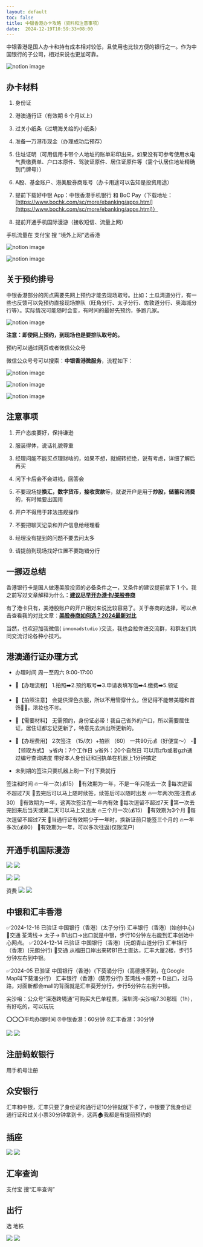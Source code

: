 ```yaml
---
layout: default
toc: false
title: 中银香港办卡攻略（资料和注意事项）
date:  2024-12-19T10:59:33+08:00
---
```


中银香港是国人办卡和持有成本相对较低，且使用也比较方便的银行之一。作为中国银行的子公司，相对来说也更加可靠。
<!--more-->

![notion image](https://www.notion.so/image/https%3A%2F%2Fprod-files-secure.s3.us-west-2.amazonaws.com%2Fbea5b9fd-0da4-435d-a5cf-964be4099e22%2F7bde6aeb-9666-4122-8c6e-e3d5a4760990%2FUntitled.png?table=block&id=0334706a-cf8f-44c6-b1d1-a293f530a2d6&t=0334706a-cf8f-44c6-b1d1-a293f530a2d6&width=2504&cache=v2)

## [](https://innomad.io/open-boc-hk#3069398d792d4c8793816c84390863ae "办卡材料")办卡材料

1.  身份证

2.  港澳通行证（有效期 6 个月以上）

3.  过关小纸条（过境海关给的小纸条）

4.  准备一万港币现金（办理成功后预存）

5.  住址证明（可用信用卡带个人地址的账单彩印出来，如果没有可参考使用水电气费缴费单、户口本原件、驾驶证原件、居住证原件等（需个认居住地址精确到门牌号））

6.  A股、基金账户、港美股券商账号（办卡用途可以告知是投资用途）

7.  提前下载好中银 App：中银香港手机银行 和 BoC Pay（下载地址：[https://www.bochk.com/sc/more/ebanking/apps.html](https://www.bochk.com/sc/more/ebanking/apps.html)）

8.  提前开通手机国际漫游（接收短信、流量上网）

手机流量在 支付宝 搜 “境外上网”选香港

![notion image](https://www.notion.so/image/https%3A%2F%2Fprod-files-secure.s3.us-west-2.amazonaws.com%2Fbea5b9fd-0da4-435d-a5cf-964be4099e22%2F13890ac0-f5b1-4052-b911-49bf3f5856de%2FUntitled.png?table=block&id=a3ff1d0c-6ad8-406b-b154-eec6951fc472&t=a3ff1d0c-6ad8-406b-b154-eec6951fc472&width=1458&cache=v2)

![notion image](https://www.notion.so/image/https%3A%2F%2Fprod-files-secure.s3.us-west-2.amazonaws.com%2Fbea5b9fd-0da4-435d-a5cf-964be4099e22%2F080df271-1fae-491a-92d1-0518039c4ee7%2FUntitled.png?table=block&id=6a8b3ce6-e02c-4e51-8f69-8b2724856ff3&t=6a8b3ce6-e02c-4e51-8f69-8b2724856ff3&width=1446&cache=v2)

## [](https://innomad.io/open-boc-hk#713010288a5548738daadd1007216181 "关于预约排号")关于预约排号

中银香港部分的网点需要先网上预约才能去现场取号。比如：土瓜湾道分行，有一些也反馈可以免预约直接现场排队（旺角分行、太子分行、佐敦道分行、奥海城分行等）。实际情况可能随时会变，有时间的最好先预约，多跑几家。

![notion image](https://www.notion.so/image/https%3A%2F%2Fprod-files-secure.s3.us-west-2.amazonaws.com%2Fbea5b9fd-0da4-435d-a5cf-964be4099e22%2F87d55b5a-1fb0-4a55-9ca1-34389efaeb50%2FUntitled.png?table=block&id=29f3ea36-8d8a-4660-8375-27a0945559c2&t=29f3ea36-8d8a-4660-8375-27a0945559c2&width=1209&cache=v2)

**注意：即使网上预约，到现场也是要排队取号的。**

预约可以通过网页或者微信公众号

微信公众号号可以搜索：**中银香港微服务**，流程如下：

![notion image](https://www.notion.so/image/https%3A%2F%2Fprod-files-secure.s3.us-west-2.amazonaws.com%2Fbea5b9fd-0da4-435d-a5cf-964be4099e22%2F5ae3fbe8-b077-449f-8c31-6b9b53ef93e9%2FUntitled.png?table=block&id=55a64a21-bdca-40ef-9c98-8ccab51af326&t=55a64a21-bdca-40ef-9c98-8ccab51af326&width=1618&cache=v2)

![notion image](https://www.notion.so/image/https%3A%2F%2Fprod-files-secure.s3.us-west-2.amazonaws.com%2Fbea5b9fd-0da4-435d-a5cf-964be4099e22%2Fd80c83d9-3321-472a-b97d-dec9ca053609%2FUntitled.png?table=block&id=1d1ace6c-4b32-48d2-bfb8-a6af1c2ad8d6&t=1d1ace6c-4b32-48d2-bfb8-a6af1c2ad8d6&width=800&cache=v2)

![notion image](https://www.notion.so/image/https%3A%2F%2Fprod-files-secure.s3.us-west-2.amazonaws.com%2Fbea5b9fd-0da4-435d-a5cf-964be4099e22%2F37ab60fb-f541-4e05-867f-3db2314ab5d4%2FUntitled.png?table=block&id=356b193a-3c2b-4b6c-a350-b8518e63d291&t=356b193a-3c2b-4b6c-a350-b8518e63d291&width=1598&cache=v2)

## [](https://innomad.io/open-boc-hk#c16b29813f8c4e37aa5628f6edffa83e "注意事项")注意事项

1.  开户态度要好，保持谦逊

2.  服装得体，说话礼貌尊重

3.  经理问能不能买点理财啥的，如果不想，就婉转拒绝，说有考虑，详细了解后再买

4.  问下卡后会不会进钱，回答会

5.  不要现场提**换汇，数字货币，接收货款**等，就说开户是用于**炒股，储蓄和消费**的，有时候要出国用

6.  开户不得用于非法违规操作

7.  不要把聊天记录和开户信息给经理看

8.  经理没有提到的问题不要去问太多

9.  请提前到现场找好位置不要跑错分行

## [](https://innomad.io/open-boc-hk#05bd3d420f00408db6e70c4a6053f8f7 "一挪迈总结")一挪迈总结

香港银行卡是国人做港美股投资的必备条件之一，又条件的建议提前拿下 1 个。我之前写过文章解释为什么：[**建议尽早开办港卡/美股券商**](https://innomad.io/open-hk-bank-account-and-brokerage-accounnt-early)

有了港卡只有，美港股账户的开户相对来说比较容易了。关于券商的选择，可以点击查看我的对比文章：[**美股券商如何选？2024最新对比**](https://innomad.io/choose-us-stock-brokers)

当然，也欢迎加我微信( `innomadstudio` )交流，我也会拉你进交流群，和群友们共同交流讨论各种小技巧。

## 港澳通行证办理方式
- 办理时间  周一至周六 9:00-17:00
- 🔹【办理流程】
1.拍照➡️2.预约取号➡️3.申请表填写信➡️4.缴费➡️5.领证

- 🔸【拍照注意】
会提供深色衣服，所以不用管穿什么，但记得不能带美瞳和首饰🤦‍♀️，浓妆也不🉑️。

- 🔹【需要材料】
无需预约，身份证必带！我自己省外的户口，所以需要居住证，居住证都忘记更新了，特意先去派出所更新的。
- 🔸【办理费用】
2次签注 （15/次）+拍照 （60）
一共90元💰（好便宜～）
-🔹【领取方式】
↘️省内：7个工作日
↘️省外：20个自然日
可以用zfb或者gzh通过编号查询进度
带好本人身份证和回执单在机器上1分钟搞定
- 未到期的签注只要机器上刷一下付下费就行 

签注和时间
🔥一年一次(💰15）
🔸有效期为一年，不是一年只能去一次
🔸每次逗留不超过7天
🔸去完后可以马上随时续签，续签后可以随时出发
🔥一年两次(签注费💰30）
🔸有效期为一年，这两次签注在一年内有效
🔸每次逗留不超过7天
🔸第一次去完回来后当天或第二天可以马上又出发
🔥三个月一次(💰15）
🔸有效期为3个月
🔸每次逗留不超过7天
🔸当通行证有效期少于一年时，换新证前只能签三个月的
🔥一年多次(💰80）
🔸有效期为一年，可以多次往返(仅限深户)

## 开通手机国际漫游

![](images/2024-12-19-13-39-14.png)
![](../images/2024-12-19-13-39-14.png)

![](../images/2024-12-19-13-39-31.png)
![](images/2024-12-19-13-39-31.png)

资费
![](images/2024-12-19-13-39-59.png)
![](../images/2024-12-19-13-39-59.png)

## 中银和汇丰香港

✅2024-12-16 已验证
 中国银行（香港）(太子分行)
 汇丰银行（香港）(始创中心)
🚌交通
荃湾线→ 太子→ B1出口→出口就是中银，步行10分钟左右能到汇丰创始中心网点。
✅2024-12-14 已验证
中国银行（香港）(元朗青山道分行)
汇丰银行（香港）(元朗分行)
🚌交通
从福田口岸出来转B1巴士直达，汇丰大厦2楼，步行5分钟左右到中银。
	
✅2024-05 已验证
 中国银行（香港）(下葵涌分行)（高德搜不到，在Google Map叫下葵涌分行）
 汇丰银行（香港）(葵芳分行)
荃湾线→葵芳→ D出口，过马路，对面新都会mall的背面就是汇丰葵芳分行，步行5分钟左右到中银。
	
尖沙咀：公众号“深港跨境通”可购买大巴单程票，深圳湾-尖沙咀7.30那班（1h），有好吃的，可以玩玩

⭕️⭕️⭕️平均办理时间
⏰中银香港：60分钟
⏰汇丰香港：30分钟


![](images/2024-12-19-14-33-05.png)
![](../images/2024-12-19-14-33-05.png)

## 注册蚂蚁银行
用手机号注册

## 众安银行

汇丰和中银，汇丰只要了身份证和通行证10分钟就就下卡了，中银要了我身份证通行证和过关小票30分钟拿到卡，这两🏠我都是有提前预约的

## 插座

![](images/2025-01-14-13-20-46.png)
![](../images/2025-01-14-13-20-46.png)

## 汇率查询 

支付宝 搜“汇率查询”

## 出行
选 地铁

![](images/2025-01-14-13-24-17.png)
![](../images/2025-01-14-13-24-17.png)

